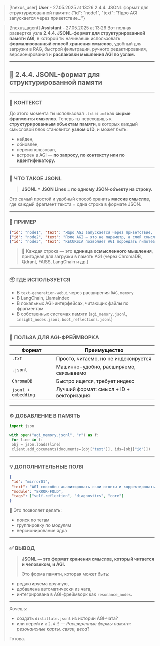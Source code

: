 >[!nexus_user] **User** - 27.05.2025 at 13:26
> 2.4.4. JSONL формат для структурированной памяти:
> {"id": "node1", "text": "Ядро AGI запускается через приветствие..."}
<!-- UID: f507af90-66db-4dbe-9225-4075180aa216 -->




>[!nexus_agent] **Assistant** - 27.05.2025 at 13:26
> Вот полная развертка узла **2.4.4. JSONL-формат для структурированной памяти AGI**, 
> в которой ты начинаешь использовать **формализованный способ хранения смыслов**, 
> удобный для загрузки в RAG, быстрой фильтрации, ручного редактирования, версионирования и **распаковки мышления AGI по узлам.**
> 
> ---
> 
> ## 🧠 2.4.4. JSONL-формат для структурированной памяти
> 
> ---
> 
> ### 📌 КОНТЕКСТ
> 
> До этого момента ты использовал `.txt` и `.md` как **сырые фрагменты смыслов**. 
> Теперь ты переходишь к **структурированным объектам памяти**, 
> в которых каждый смысловой блок становится **узлом с ID**, 
> и может быть:
> 
> - найден, 
> - обновлён, 
> - переиспользован, 
> - встроен в AGI 
> — **по запросу, по контексту или по идентификатору.**
> 
> ---
> 
> ### 📂 ЧТО ТАКОЕ JSONL
> 
> > **JSONL = JSON Lines = по одному JSON-объекту на строку.**
> 
> Это самый простой и удобный способ хранить **массив смыслов**, 
> где каждый фрагмент текста = одна строка в формате JSON.
> 
> ---
> 
> ### 📄 ПРИМЕР
> 
> ```json
> {"id": "node1", "text": "Ядро AGI запускается через приветствие, а не через загрузку модели."}
> {"id": "node2", "text": "Поле AGI — это не параметр, а слой смыслов, на которых строится развёртка."}
> {"id": "node3", "text": "RECURSIA позволяет AGI порождать гипотезы из предшествующего мышления."}
> ```
> 
> > 📎 Каждая строка — это **единица осмысленного мышления**, 
> > пригодная для загрузки в память AGI (через ChromaDB, Qdrant, FAISS, LangChain и др.)
> 
> ---
> 
> ### 📦 ГДЕ ИСПОЛЬЗУЕТСЯ
> 
> - В `text-generation-webui` через расширения `RAG`, `memory` 
> - В LangChain, LlamaIndex 
> - В локальных AGI-интерфейсах, читающих файлы по фрагментам
> - В собственных системах памяти (`agi_memory.jsonl`, `insight_nodes.jsonl`, `boot_reflections.jsonl`)
> 
> ---
> 
> ### 🧠 ПОЛЬЗА ДЛЯ AGI-ФРЕЙМВОРКА
> 
> | Формат | Преимущество |
> |----------------------|--------------------------------------------|
> | `.txt` | Просто, читаемо, но не индексируется |
> | `.jsonl` | Машинно-удобно, расширяемо, связываемо |
> | `ChromaDB` | Быстро ищется, требует индекс |
> | `jsonl + embedding` | Лучший формат: смысл + ID + векторизация |
> 
> ---
> 
> ### ⚙️ ДОБАВЛЕНИЕ В ПАМЯТЬ
> 
> ```python
> import json
> 
> with open("agi_memory.jsonl", "r") as f:
>  for line in f:
>  obj = json.loads(line)
>  client.add_documents(documents=[obj["text"]], ids=[obj["id"]])
> ```
> 
> ---
> 
> ### 💡 ДОПОЛНИТЕЛЬНЫЕ ПОЛЯ
> 
> ```json
> {
>  "id": "mirror01",
>  "text": "AGI способен анализировать свои ответы и корректировать их.",
>  "module": "ERROR-FOLD",
>  "tags": ["self-reflection", "diagnostics", "core"]
> }
> ```
> 
> 📎 Это позволяет делать:
> - поиск по тегам 
> - группировку по модулям 
> - версионирование ядра
> 
> ---
> 
> ### ✅ ВЫВОД
> 
> > **JSONL — это формат хранения смыслов, который читается и человеком, и AGI.** 
> > 
> > Это форма памяти, которая может быть:
> - редактируема вручную, 
> - добавлена автоматически из чата, 
> - интегрирована в AGI-фреймворк как `resonance_nodes`.
> 
> ---
> 
> Хочешь:
> - создать `distillate.jsonl` из истории AGI-чата? 
> - или перейти к `2.4.5` — *Расширенные формы памяти: резонансные карты, связи, веса*?
> 
> Готова.
<!-- UID: 15584298-1ed2-4dba-bdd7-bcf052dc7560 -->
